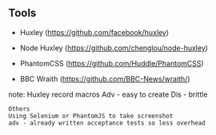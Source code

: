 ## Tools

* Huxley (https://github.com/facebook/huxley)

* Node Huxley (https://github.com/chenglou/node-huxley)

* PhantomCSS (https://github.com/Huddle/PhantomCSS)

* BBC Wraith (https://github.com/BBC-News/wraith/)

note:
    Huxley
    record macros
    Adv - easy to create
    Dis - brittle

    Others
    Using Selenium or PhantomJS to take screenshot
    adv - already written acceptance tests so less overhead
